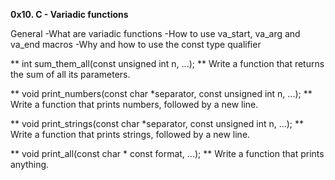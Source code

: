 **0x10. C - Variadic functions**

General
-What are variadic functions
-How to use va_start, va_arg and va_end macros
-Why and how to use the const type qualifier

** int sum_them_all(const unsigned int n, ...); **
Write a function that returns the sum of all its parameters.

** void print_numbers(const char *separator, const unsigned int n, ...); **
Write a function that prints numbers, followed by a new line.

** void print_strings(const char *separator, const unsigned int n, ...); **
Write a function that prints strings, followed by a new line.

** void print_all(const char * const format, ...); **
Write a function that prints anything.
